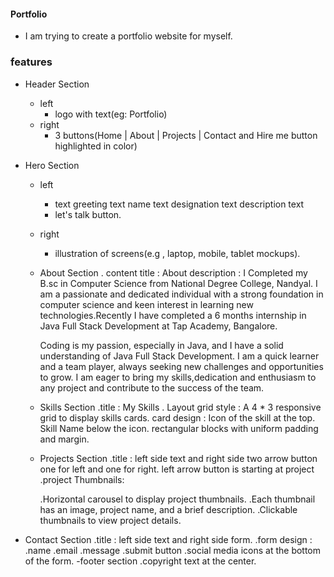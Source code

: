 #### Portfolio

- I am trying to create a portfolio website for myself.

### features

- Header Section
  - left
    - logo with text(eg: Portfolio)
  - right
    - 3 buttons(Home | About | Projects | Contact and  Hire me button highlighted in color)

- Hero Section
  - left
    - text
      greeting text
      name text
      designation text
      description text
    - let's talk button.
  - right
    - illustration of screens(e.g , laptop, mobile, tablet mockups).
     
  - About Section
    . content
      title : About
      description : I Completed my B.sc in Computer Science from National Degree College, Nandyal. I am a passionate and dedicated individual with a strong foundation in computer science and keen interest in learning new technologies.Recently I have completed a 6 months internship in Java Full Stack Development at Tap Academy, Bangalore.

      Coding is my passion, especially in Java, and I have a solid understanding of Java Full Stack Development. I am a quick learner and a team player, always seeking new challenges and opportunities to grow. I am eager to bring my skills,dedication and enthusiasm to any project and contribute to the success of the team.
  - Skills Section
    .title : My Skills
    . Layout
      grid style : A 4 * 3 responsive grid to display skills cards.
      card design :
        Icon of the skill at the top.
        Skill Name below the icon.
        rectangular blocks with uniform padding and margin.

  - Projects Section
    .title : left side text and right side two arrow button one for left and one for right. left arrow button is starting at project
        .project Thumbnails:
     
      .Horizontal carousel to display project thumbnails.
      .Each thumbnail has an image, project name, and a brief description.
      .Clickable thumbnails to view project details.
- Contact Section
  .title : left side text and right side form.
  .form design :
    .name
    .email
    .message
    .submit button
  .social media icons at the bottom of the form.
-footer section
  .copyright text at the center.


